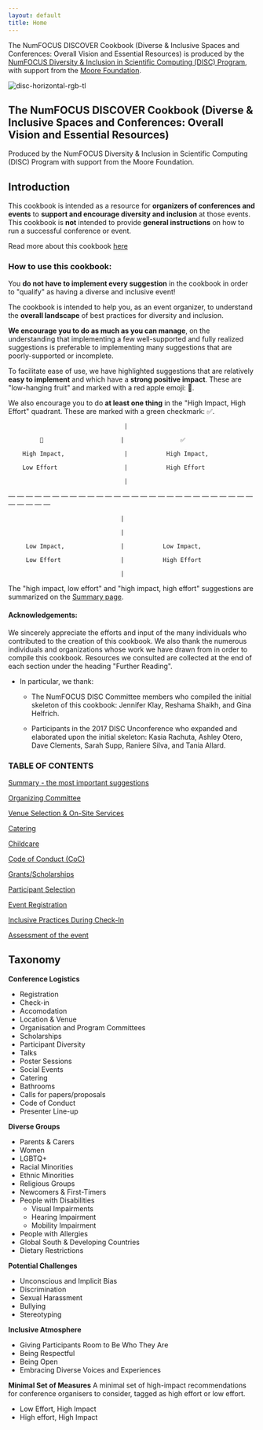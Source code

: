 ```yaml
---
layout: default
title: Home
---
```


The NumFOCUS DISCOVER Cookbook (Diverse & Inclusive Spaces and Conferences: Overall Vision and Essential Resources) is produced by the [NumFOCUS Diversity &amp; Inclusion in Scientific Computing (DISC) Program](https://www.numfocus.org/programs/diversity-and-inclusion/), with support from the [Moore Foundation](https://www.moore.org/).

![disc-horizontal-rgb-tl](https://user-images.githubusercontent.com/7980466/34578828-09c97342-f14c-11e7-85b5-35b49567bef4.png)

## The NumFOCUS DISCOVER Cookbook (Diverse & Inclusive Spaces and Conferences: Overall Vision and Essential Resources)

Produced by the NumFOCUS Diversity &amp; Inclusion in Scientific Computing (DISC) Program with support from the Moore Foundation.

## Introduction

This cookbook is intended as a resource for **organizers of conferences and events** to **support and encourage diversity and inclusion** at those events. This cookbook is **not** intended to provide **general instructions** on how to run a successful conference or event. 

Read more about this cookbook [here](about.md)

### How to use this cookbook:

You **do not have to implement every suggestion** in the cookbook in order to &quot;qualify&quot; as having a diverse and inclusive event!

The cookbook is intended to help you, as an event organizer, to understand the **overall landscape** of best practices for diversity and inclusion.

**We encourage you to do as much as you can manage**, on the understanding that implementing a few well-supported and fully realized suggestions is preferable to implementing many suggestions that are poorly-supported or incomplete.

To facilitate ease of use, we have highlighted suggestions that are relatively **easy to implement** and which have a **strong positive impact**. These are &quot;low-hanging fruit&quot; and marked with a red apple emoji: 🍎.

We also encourage you to do **at least one thing** in the &quot;High Impact, High Effort&quot; quadrant. These are marked with a green checkmark: ✅.

                                     |

             🍎                      |                ✅

        High Impact,                 |           High Impact,

        Low Effort                   |           High Effort

                                     |

— — — — — — — — — — — — — — — — — — — — — — — — — — — — — — — — —

                                    |

                                    |

         Low Impact,                |           Low Impact,

         Low Effort                 |           High Effort

                                    |

The "high impact, low effort" and "high impact, high effort" suggestions are summarized on the [Summary page](minimal_measures.md).

#### Acknowledgements:

We sincerely appreciate the efforts and input of the many individuals who contributed to the creation of this cookbook. We also thank the numerous individuals and organizations whose work we have drawn from in order to compile this cookbook. Resources we consulted are collected at the end of each section under the heading &quot;Further Reading&quot;.

- In particular, we thank: 

  - The NumFOCUS DISC Committee members who compiled the initial skeleton of this cookbook: Jennifer Klay, Reshama Shaikh, and Gina Helfrich.

  - Participants in the 2017 DISC Unconference who expanded and elaborated upon the initial skeleton: Kasia Rachuta, Ashley Otero, Dave Clements, Sarah Supp, Raniere Silva, and Tania Allard.

### TABLE OF CONTENTS

[Summary - the most important suggestions](minimal_measures.md)

[Organizing Committee](organizing-committee.md)

[Venue Selection &amp; On-Site Services](venue-selection.md)

[Catering](catering.md)

[Childcare](childcare.md)

[Code of Conduct (CoC)](code-of-conduct.md)

[Grants/Scholarships](grants_scholarships.md)

[Participant Selection](participant_selection.md)

[Event Registration](event_registration.md)

[Inclusive Practices During Check-In](inclusive_practices_during_checkin.md)

[Assessment of the event](assessment.md)

## Taxonomy

**Conference Logistics**
  * Registration
  * Check-in
  * Accomodation
  * Location & Venue
  * Organisation and Program Committees
  * Scholarships
  * Participant Diversity
  * Talks
  * Poster Sessions
  * Social Events
  * Catering
  * Bathrooms
  * Calls for papers/proposals
  * Code of Conduct
  * Presenter Line-up
  
**Diverse Groups**
  * Parents & Carers
  * Women
  * LGBTQ+
  * Racial Minorities
  * Ethnic Minorities
  * Religious Groups
  * Newcomers & First-Timers
  * People with Disabilities
    * Visual Impairments
    * Hearing Impairment
    * Mobility Impairment
  * People with Allergies
  * Global South & Developing Countries
  * Dietary Restrictions

**Potential Challenges**
  * Unconscious and Implicit Bias
  * Discrimination
  * Sexual Harassment
  * Bullying
  * Stereotyping

**Inclusive Atmosphere**
  * Giving Participants Room to Be Who They Are
  * Being Respectful
  * Being Open
  * Embracing Diverse Voices and Experiences


**Minimal Set of Measures**
A minimal set of high-impact recommendations for conference organisers to consider, tagged as high effort or low effort.
  * Low Effort, High Impact
  * High effort, High Impact

